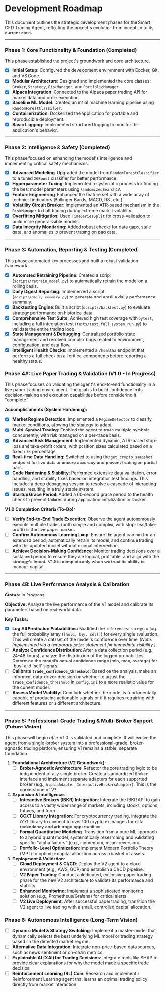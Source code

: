 # Development Roadmap

This document outlines the strategic development phases for the Smart CFD Trading Agent, reflecting the project's evolution from inception to its current state.

---

### Phase 1: Core Functionality & Foundation (Completed)

This phase established the project's groundwork and core architecture.

- [x] **Initial Setup**: Configured the development environment with Docker, Git, and VS Code.
- [x] **Modular Architecture**: Designed and implemented the core classes: `Broker`, `Strategy`, `RiskManager`, and `PortfolioManager`.
- [x] **Alpaca Integration**: Connected to the Alpaca paper trading API for market data and order execution.
- [x] **Baseline ML Model**: Created an initial machine learning pipeline using `RandomForestClassifier`.
- [x] **Containerization**: Dockerized the application for portable and reproducible deployment.
- [x] **Basic Logging**: Implemented structured logging to monitor the application's behavior.

---

### Phase 2: Intelligence & Safety (Completed)

This phase focused on enhancing the model's intelligence and implementing critical safety mechanisms.

- [x] **Advanced Modeling**: Upgraded the model from `RandomForestClassifier` to a tuned `XGBoost` classifier for better performance.
- [x] **Hyperparameter Tuning**: Implemented a systematic process for finding the best model parameters using `RandomizedSearchCV`.
- [x] **Feature Engineering**: Enhanced the feature set with a wide array of technical indicators (Bollinger Bands, MACD, RSI, etc.).
- [x] **Volatility Circuit Breaker**: Implemented an ATR-based mechanism in the `RiskManager` to halt trading during extreme market volatility.
- [x] **Overfitting Mitigation**: Used `TimeSeriesSplit` for cross-validation to build more generalizable models.
- [x] **Data Integrity Monitoring**: Added robust checks for data gaps, stale data, and anomalies to prevent trading on bad data.

---

### Phase 3: Automation, Reporting & Testing (Completed)

This phase automated key processes and built a robust validation framework.

- [x] **Automated Retraining Pipeline**: Created a script (`scripts/retrain_model.py`) to automatically retrain the model on a rolling basis.
- [x] **Daily Digest Reporting**: Implemented a script (`scripts/daily_summary.py`) to generate and email a daily performance summary.
- [x] **Backtesting Engine**: Built a script (`scripts/backtest.py`) to evaluate strategy performance on historical data.
- [x] **Comprehensive Test Suite**: Achieved high test coverage with `pytest`, including a full integration test (`tests/test_full_system_run.py`) to validate the entire trading loop.
- [x] **State Management & Debugging**: Centralized portfolio state management and resolved complex bugs related to environment, configuration, and data flow.
- [x] **Intelligent Health Checks**: Implemented a `/healthz` endpoint that performs a full check on all critical components before reporting a healthy status.

### Phase 4A: Live Paper Trading & Validation (V1.0 - In Progress)

This phase focuses on validating the agent's end-to-end functionality in a live paper trading environment. The goal is to build confidence in its decision-making and execution capabilities before considering it "complete."

**Accomplishments (System Hardening):**
- [x] **Market Regime Detection**: Implemented a `RegimeDetector` to classify market conditions, allowing the strategy to adapt.
- [x] **Multi-Symbol Trading**: Enabled the agent to trade multiple symbols concurrently, with risk managed on a per-trade basis.
- [x] **Advanced Risk Management**: Implemented dynamic, ATR-based stop-loss and take-profit orders, with position sizes calculated based on a fixed risk percentage.
- [x] **Real-time Data Handling**: Switched to using the `get_crypto_snapshot` endpoint for live data to ensure accuracy and prevent trading on partial bars.
- [x] **Code Hardening & Stability**: Performed extensive data validation, error handling, and stability fixes based on integration test findings. This included a deep debugging session to resolve a cascade of interacting issues, resulting in a truly stable system.
- [x] **Startup Grace Period**: Added a 60-second grace period to the health check to prevent failures during application initialization in Docker.

**V1.0 Completion Criteria (To-Do):**
- [ ] **Verify End-to-End Trade Execution**: Observe the agent autonomously execute multiple trades (both simple and complex, with stop-loss/take-profit) in the live paper market.
- [ ] **Confirm Autonomous Learning Loop**: Ensure the agent can run for an extended period, automatically retrain its model, and continue trading with the updated model without manual intervention.
- [ ] **Achieve Decision-Making Confidence**: Monitor trading decisions over a sustained period to ensure they are logical, profitable, and align with the strategy's intent. V1.0 is complete only when we trust its ability to manage capital.

---

### Phase 4B: Live Performance Analysis & Calibration

**Status:** In Progress

**Objective:** Analyze the live performance of the V1 model and calibrate its parameters based on real-world data.

**Key Tasks:**
- [x] **Log All Prediction Probabilities:** Modified the `InferenceStrategy` to log the full probability array (`[hold, buy, sell]`) for every single evaluation. This will create a dataset of the model's confidence over time. *(Note: Implemented via a temporary `print` statement for immediate visibility.)*
- [ ] **Analyze Confidence Distribution:** After a data collection period (e.g., 24-48 hours), analyze the distribution of the logged probabilities. Determine the model's actual confidence range (min, max, average) for 'buy' and 'sell' signals.
- [ ] **Calibrate `trade_confidence_threshold`:** Based on the analysis, make an informed, data-driven decision on whether to adjust the `trade_confidence_threshold` in `config.ini` to a more realistic value for the current model.
- [ ] **Assess Model Viability:** Conclude whether the model is fundamentally capable of producing actionable signals or if it requires retraining with different features or a different architecture.

---

### Phase 5: Professional-Grade Trading & Multi-Broker Support (Future Vision)

This phase will begin *after* V1.0 is validated and complete. It will evolve the agent from a single-broker system into a professional-grade, broker-agnostic trading platform, ensuring V1 remains a stable, separate foundation.

1.  **Foundational Architecture (V2 Groundwork)**:
    - [ ] **Broker-Agnostic Architecture**: Refactor the core trading logic to be independent of any single broker. Create a standardized `Broker` interface and implement separate adapters for each supported broker (e.g., `AlpacaAdapter`, `InteractiveBrokersAdapter`). This is the cornerstone of V2.

2.  **Expansion & Intelligence**:
    - [ ] **Interactive Brokers (IBKR) Integration**: Integrate the IBKR API to gain access to a vastly wider range of markets, including stocks, options, futures, and forex.
    - [ ] **CCXT Library Integration**: For cryptocurrency trading, integrate the `CCXT` library to connect to over 100 crypto exchanges for data redundancy and arbitrage opportunities.
    - [ ] **Formal Quantitative Modeling**: Transition from a pure ML approach to a hybrid quant model, systematically researching and validating specific "alpha factors" (e.g., momentum, mean-reversion).
    - [ ] **Portfolio-Level Optimization**: Implement Modern Portfolio Theory (MPT) to optimize capital allocation across a basket of assets.

3.  **Deployment & Validation**:
    - [ ] **Cloud Deployment & CI/CD**: Deploy the V2 agent to a cloud environment (e.g., AWS, GCP) and establish a CI/CD pipeline.
    - [ ] **V2 Paper Trading**: Conduct a dedicated, extensive paper trading phase for the new V2 architecture to validate its performance and stability.
    - [ ] **Enhanced Monitoring**: Implement a sophisticated monitoring solution (e.g., Prometheus/Grafana) for critical alerts.
    - [ ] **V2 Live Deployment**: After successful paper trading, transition the V2 agent to live trading with a small, controlled capital allocation.

### Phase 6: Autonomous Intelligence (Long-Term Vision)

- [ ] **Dynamic Model & Strategy Switching**: Implement a master-model that dynamically selects the best underlying ML model or trading strategy based on the detected market regime.
- [ ] **Alternative Data Integration**: Integrate non-price-based data sources, such as news sentiment or on-chain metrics.
- [ ] **Explainable AI (XAI) for Trading Decisions**: Integrate tools like SHAP to provide clear explanations for why the model made a specific trade decision.
- [ ] **Reinforcement Learning (RL) Core**: Research and implement a Reinforcement Learning agent that learns an optimal trading policy directly from market interaction.